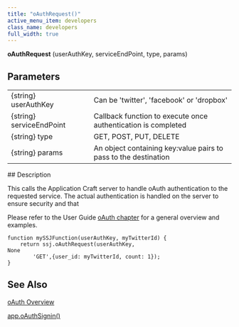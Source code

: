 ```yaml
---
title: "oAuthRequest()"
active_menu_item: developers
class_name: developers
full_width: true
---
```



**oAuthRequest** (userAuthKey, serviceEndPoint, type, params)

## Parameters

<table>
<tr>
<td width="202">
{string} userAuthKey

</td>
<td width="11">

</td>
<td width="667">
Can be 'twitter', 'facebook' or 'dropbox'

</td>
</tr>
<tr>
<td width="202">
{string} serviceEndPoint

</td>
<td width="11">

</td>
<td width="667">
Callback function to execute once authentication is completed

</td>
</tr>
<tr>
<td width="202">
{string} type

</td>
<td width="11">

</td>
<td width="667">
GET, POST, PUT, DELETE

</td>
</tr>
<tr>
<td width="202">
{string} params

</td>
<td width="11">

</td>
<td width="667">
An object containing key:value pairs to pass to the destination

</td>
</tr>
</table>
## Description

This calls the Application Craft server to handle oAuth authentication to the requested service. The actual authentication is handled on the server to ensure security and that

Please refer to the User Guide [oAuth chapter](../../../../product-guide/advanced-features/oauth/) for a general overview and examples.

    function mySSJFunction(userAuthKey, myTwitterId) {
        return ssj.oAuthRequest(userAuthKey, 
    None
            'GET',{user_id: myTwitterId, count: 1});
    }
   

## See Also

[oAuth Overview](../../../../product-guide/advanced-features/oauth/)

[app.oAuthSignin()](../../../client-api/oauth/oauthsignin)
